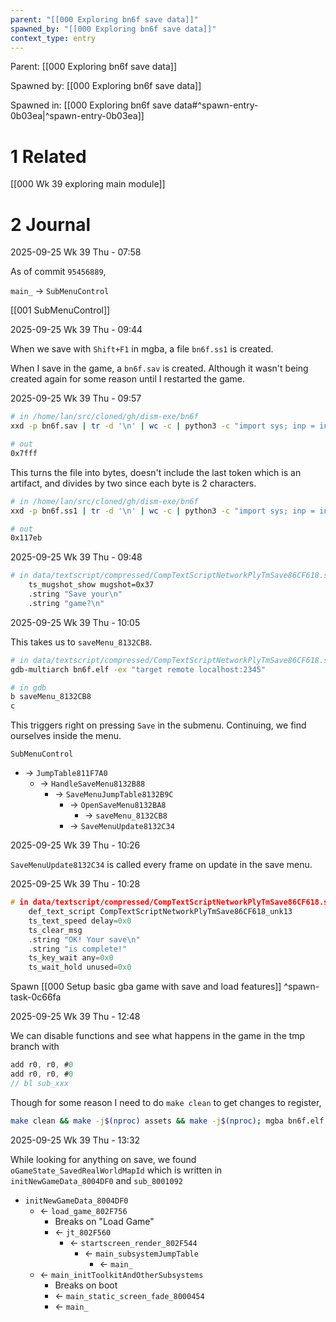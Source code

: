 ```yaml
---
parent: "[[000 Exploring bn6f save data]]"
spawned_by: "[[000 Exploring bn6f save data]]"
context_type: entry
---
```


Parent: [[000 Exploring bn6f save data]]

Spawned by: [[000 Exploring bn6f save data]] 

Spawned in: [[000 Exploring bn6f save data#^spawn-entry-0b03ea|^spawn-entry-0b03ea]]

# 1 Related

[[000 Wk 39 exploring main module]]

# 2 Journal

2025-09-25 Wk 39 Thu - 07:58

As of commit `95456889`, 

`main_` $\to$  `SubMenuControl` 

[[001 SubMenuControl]]

2025-09-25 Wk 39 Thu - 09:44

When we save with `Shift+F1` in mgba, a file `bn6f.ss1` is created.

When I save in the game, a `bn6f.sav` is created. Although it wasn't being created again for some reason until I restarted the game.

2025-09-25 Wk 39 Thu - 09:57

```sh
# in /home/lan/src/cloned/gh/dism-exe/bn6f
xxd -p bn6f.sav | tr -d '\n' | wc -c | python3 -c "import sys; inp = int(sys.stdin.read()); print(hex((inp - 1) // 2))"

# out
0x7fff
```

This turns the file into bytes, doesn't include the last token which is an artifact, and divides by two since each byte is 2 characters.

```sh
# in /home/lan/src/cloned/gh/dism-exe/bn6f
xxd -p bn6f.ss1 | tr -d '\n' | wc -c | python3 -c "import sys; inp = int(sys.stdin.read()); print(hex((inp - 1) // 2))"

# out
0x117eb
```

2025-09-25 Wk 39 Thu - 09:48

```sh
# in data/textscript/compressed/CompTextScriptNetworkPlyTmSave86CF618.s
	ts_mugshot_show mugshot=0x37
	.string "Save your\n"
	.string "game?\n"
```

2025-09-25 Wk 39 Thu - 10:05

This takes us to `saveMenu_8132CB8`. 

```sh
# in data/textscript/compressed/CompTextScriptNetworkPlyTmSave86CF618.s
gdb-multiarch bn6f.elf -ex "target remote localhost:2345"

# in gdb
b saveMenu_8132CB8
c
```

This triggers right on pressing `Save` in the submenu. Continuing, we find ourselves inside the menu.

`SubMenuControl` 
- $\to$  `JumpTable811F7A0`  
	- $\to$ `HandleSaveMenu8132B88` 
		- $\to$ `SaveMenuJumpTable8132B9C`
			- $\to$ `OpenSaveMenu8132BA8`
				- $\to$ `saveMenu_8132CB8`
			- $\to$ `SaveMenuUpdate8132C34`

2025-09-25 Wk 39 Thu - 10:26

`SaveMenuUpdate8132C34` is called every frame on update in the save menu.

2025-09-25 Wk 39 Thu - 10:28

```C
# in data/textscript/compressed/CompTextScriptNetworkPlyTmSave86CF618.s 
	def_text_script CompTextScriptNetworkPlyTmSave86CF618_unk13
	ts_text_speed delay=0x0
	ts_clear_msg
	.string "OK! Your save\n"
	.string "is complete!"
	ts_key_wait any=0x0
	ts_wait_hold unused=0x0
```


Spawn [[000 Setup basic gba game with save and load features]] ^spawn-task-0c66fa

2025-09-25 Wk 39 Thu - 12:48

We can disable functions and see what happens in the game in the tmp branch with

```C
add r0, r0, #0
add r0, r0, #0
// bl sub_xxx
```

Though for some reason I need to do `make clean` to get changes to register,

```sh
make clean && make -j$(nproc) assets && make -j$(nproc); mgba bn6f.elf
```

2025-09-25 Wk 39 Thu - 13:32

While looking for anything on save, we found `oGameState_SavedRealWorldMapId` which is written in `initNewGameData_8004DF0` and `sub_8001092`

- `initNewGameData_8004DF0`
	- $\leftarrow$ `load_game_802F756`
		- Breaks on "Load Game"
		- $\leftarrow$ `jt_802F560`
			-  $\leftarrow$ `startscreen_render_802F544`
				- $\leftarrow$ `main_subsystemJumpTable`
					- $\leftarrow$ `main_`
	- $\leftarrow$ `main_initToolkitAndOtherSubsystems`
		- Breaks on boot
		- $\leftarrow$ `main_static_screen_fade_8000454`
		- $\leftarrow$ `main_`

